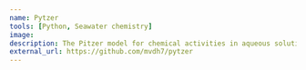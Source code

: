 ```yaml
---
name: Pytzer
tools: [Python, Seawater chemistry]
image:
description: The Pitzer model for chemical activities in aqueous solutions, in Python.
external_url: https://github.com/mvdh7/pytzer
---
```

